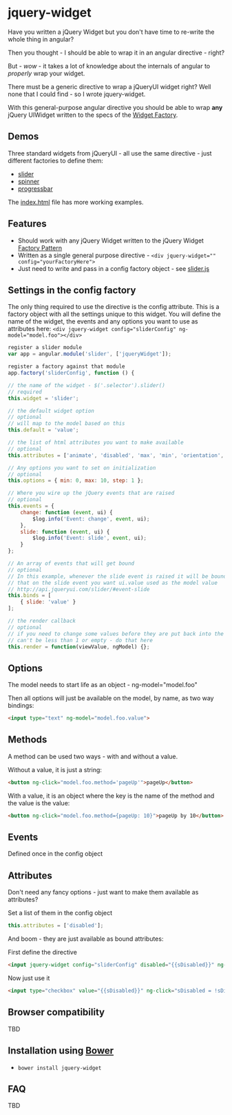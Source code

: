 # jquery-widget

Have you written a jQuery Widget but you don't have time to re-write the whole thing in angular?

Then you thought - I should be able to wrap it in an angular directive - right?

But - *wow* - it takes a lot of knowledge about the internals of angular to *properly* wrap your widget.

There must be a generic directive to wrap a jQueryUI widget right? Well none that I could find - so I wrote jquery-widget.

With this general-purpose angular directive you should be able to wrap **any** jQuery UIWidget written to the specs of
the [Widget Factory](http://api.jqueryui.com/jquery.widget/).

## Demos

Three standard widgets from jQueryUI - all use the same directive - just different factories to define them:
 
- [slider](http://plnkr.co/edit/9Pcn3q?p=preview)
- [spinner](http://plnkr.co/edit/dXOXnI?p=preview)
- [progressbar](http://plnkr.co/edit/hSDeSd?p=preview) 

The [index.html](https://github.com/jmcpeak/jquery-widget/blob/master/app/index.html) file has more working examples.

## Features

- Should work with any jQuery Widget written to the jQuery Widget [Factory Pattern](http://api.jqueryui.com/jquery.widget/)
- Written as a single general purpose directive - `<div jquery-widget="" config="yourFactoryHere">`
- Just need to write and pass in a config factory object - see [slider.js](https://github.com/jmcpeak/jquery-widget/blob/master/app/scripts/controllers/slider.js)

## Settings in the config factory

The only thing required to use the directive is the config attribute.
This is a factory object with all the settings unique to this widget.
You will define the name of the widget, the events and any options you
want to use as attributes here:
`<div jquery-widget config="sliderConfig" ng-model="model.foo"></div>`

```javascript
register a slider module
var app = angular.module('slider', ['jqueryWidget']);

register a factory against that module
app.factory('sliderConfig', function () {

// the name of the widget - $('.selector').slider()
// required
this.widget = 'slider';

// the default widget option
// optional
// will map to the model based on this
this.default = 'value';

// the list of html attributes you want to make available
// optional 
this.attributes = ['animate', 'disabled', 'max', 'min', 'orientation', 'range', 'step', 'value', 'values'];

// Any options you want to set on initialization
// optional
this.options = { min: 0, max: 10, step: 1 };

// Where you wire up the jQuery events that are raised
// optional
this.events = {
    change: function (event, ui) {
        $log.info('Event: change', event, ui);
    },
    slide: function (event, ui) {
        $log.info('Event: slide', event, ui);
    }
};

// An array of events that will get bound
// optional
// In this example, whenever the slide event is raised it will be bound to the model - here is where you specify
// that on the slide event you want ui.value used as the model value 
// http://api.jqueryui.com/slider/#event-slide
this.binds = [
    { slide: 'value' }
];

// the render callback
// optional
// if you need to change some values before they are put back into the widget - for instance the slider step
// can't be less than 1 or empty - do that here
this.render = function(viewValue, ngModel) {};
```

## Options
The model needs to start life as an object - ng-model="model.foo"

Then all options will just be available on the model, by name, as two way bindings:
```html
<input type="text" ng-model="model.foo.value">
```

## Methods
A method can be used two ways - with and without a value.

Without a value, it is just a string:
```html
<button ng-click="model.foo.method='pageUp'">pageUp</button>
```

With a value, it is an object where the key is the name of the method and the value is the value:
```html
<button ng-click="model.foo.method={pageUp: 10}">pageUp by 10</button>
```

## Events
Defined once in the config object

## Attributes

Don't need any fancy options - just want to make them available as attributes?

Set a list of them in the config object
```javascript
this.attributes = ['disabled'];
```
And boom - they are just available as bound attributes:

First define the directive
```html
<input jquery-widget config="sliderConfig" disabled="{{sDisabled}}" ng-model="model.foo">
```

Now just use it
```html
<input type="checkbox" value="{{sDisabled}}" ng-click="sDisabled = !sDisabled"/>
```

## Browser compatibility

TBD

## Installation using [Bower](http://bower.io/)

- `bower install jquery-widget`

## FAQ

TBD

